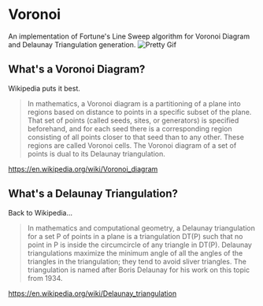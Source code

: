 # Voronoi
An implementation of Fortune's Line Sweep algorithm for Voronoi Diagram and Delaunay Triangulation generation.
![Pretty Gif](/images/result.gif?raw=true "Fortune's Algorithm")

## What's a Voronoi Diagram?
Wikipedia puts it best.

> In mathematics, a Voronoi diagram is a partitioning of a plane into regions based on distance to points in a specific subset of the plane. That set of points (called seeds, sites, or generators) is specified beforehand, and for each seed there is a corresponding region consisting of all points closer to that seed than to any other. These regions are called Voronoi cells. The Voronoi diagram of a set of points is dual to its Delaunay triangulation.

https://en.wikipedia.org/wiki/Voronoi_diagram

## What's a Delaunay Triangulation?
Back to Wikipedia...

> In mathematics and computational geometry, a Delaunay triangulation for a set P of points in a plane is a triangulation DT(P) such that no point in P is inside the circumcircle of any triangle in DT(P). Delaunay triangulations maximize the minimum angle of all the angles of the triangles in the triangulation; they tend to avoid sliver triangles. The triangulation is named after Boris Delaunay for his work on this topic from 1934.

https://en.wikipedia.org/wiki/Delaunay_triangulation

